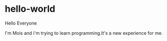 # hello-world

Hello Everyone

I'm Mois and i'm trying to learn programming.It's a new experience for me.
